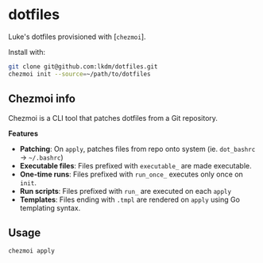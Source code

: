 # dotfiles

Luke's dotfiles provisioned with [`chezmoi`].

Install with:

```sh
git clone git@github.com:lkdm/dotfiles.git
chezmoi init --source=~/path/to/dotfiles
```

## Chezmoi info

Chezmoi is a CLI tool that patches dotfiles from a Git repository.

**Features**

- **Patching**: On `apply`, patches files from repo onto system (ie.
`dot_bashrc` -> `~/.bashrc`)
- **Executable files**: Files prefixed with `executable_` are made executable.
- **One-time runs**: Files prefixed with `run_once_` executes only once on
`init`.
- **Run scripts**: Files prefixed with `run_` are executed on each `apply`
- **Templates**: Files ending with `.tmpl` are rendered on `apply` using Go
templating syntax.

## Usage

```sh
chezmoi apply
```

